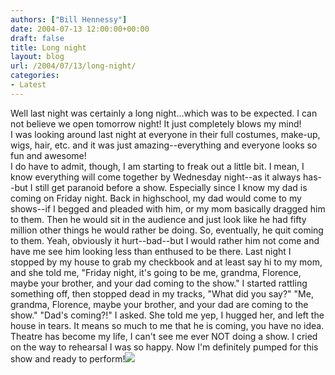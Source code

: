 ```yaml
---
authors: ["Bill Hennessy"]
date: 2004-07-13 12:00:00+00:00
draft: false
title: Long night
layout: blog
url: /2004/07/13/long-night/
categories:
- Latest
---
```


Well last night was certainly a long night...which was to be expected. I can not believe we open tomorrow night! It just completely blows my mind!  
I was looking around last night at everyone in their full costumes, make-up, wigs, hair, etc. and it was just amazing--everything and everyone looks so fun and awesome!  
I do have to admit, though, I am starting to freak out a little bit. I mean, I know everything will come together by Wednesday night--as it always has--but I still get paranoid before a show. Especially since I know my dad is coming on Friday night. Back in highschool, my dad would come to my shows--if I begged and pleaded with him, or my mom basically dragged him to them. Then he would sit in the audience and just look like he had fifty million other things he would rather be doing. So, eventually, he quit coming to them. Yeah, obviously it hurt--bad--but I would rather him not come and have me see him looking less than enthused to be there. Last night I stopped by my house to grab my checkbook and at least say hi to my mom, and she told me, "Friday night, it's going to be me, grandma, Florence, maybe your brother, and your dad coming to the show." I started rattling something off, then stopped dead in my tracks, "What did you say?" "Me, grandma, Florence, maybe your brother, and your dad are coming to the show." "Dad's coming?!" I asked. She told me yep, I hugged her, and left the house in tears. It means so much to me that he is coming, you have no idea. Theatre has become my life, I can't see me ever NOT doing a show. I cried on the way to rehearsal I was so happy. Now I'm definitely pumped for this show and ready to perform!![](https://blog.billhennessy.com/aggbug.aspx?PostID=689)


